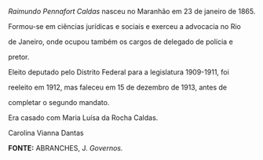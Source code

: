 

*Raimundo Pennafort Caldas* nasceu no Maranhão em 23 de janeiro de 1865.



Formou-se em ciências jurídicas e sociais e exerceu a advocacia no Rio

de Janeiro, onde ocupou também os cargos de delegado de polícia e

pretor.



Eleito deputado pelo Distrito Federal para a legislatura 1909-1911, foi

reeleito em 1912, mas faleceu em 15 de dezembro de 1913, antes de

completar o segundo mandato.



Era casado com Maria Luísa da Rocha Caldas.



Carolina Vianna Dantas



**FONTE:** ABRANCHES, J. *Governos.*

